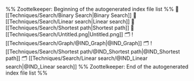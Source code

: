 %% Zoottelkeeper: Beginning of the autogenerated index file list  %%
📄 [[Techniques/Search/Binary Search|Binary Search]]
📄 [[Techniques/Search/Linear search|Linear search]]
📄 [[Techniques/Search/Shortest path|Shortest path]]
📄 [[Techniques/Search/Untitled.png|Untitled.png]]
🗂️ ![[Techniques/Search/Graph/@IND_Graph|@IND_Graph]]
🗂️ ![[Techniques/Search/Shortest path/@IND_Shortest path|@IND_Shortest path]]
🗂️ [[Techniques/Search/Linear search/@IND_Linear search|@IND_Linear search]]
%% Zoottelkeeper: End of the autogenerated index file list  %%
